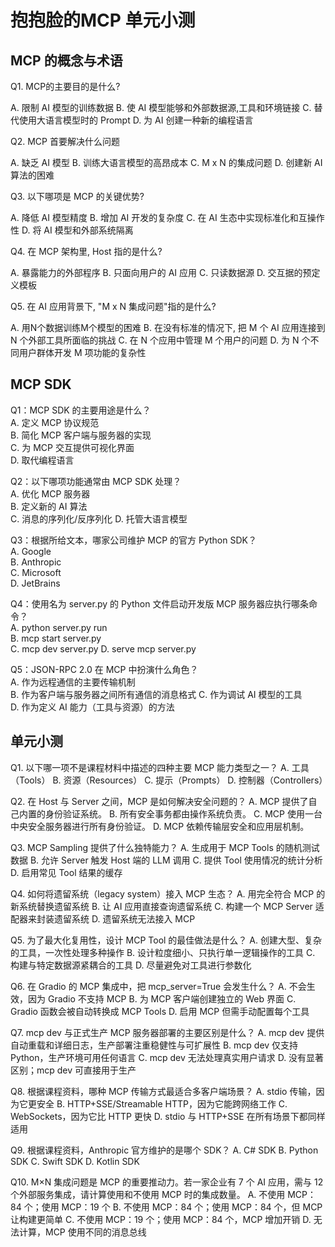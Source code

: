 # 抱抱脸的MCP 单元小测

## MCP 的概念与术语

Q1. MCP的主要目的是什么?

A. 限制 AI 模型的训练数据
B. 使 AI 模型能够和外部数据源,工具和环境链接
C. 替代使用大语言模型时的 Prompt
D. 为 AI 创建一种新的编程语言

Q2. MCP 首要解决什么问题

A. 缺乏 AI 模型
B. 训练大语言模型的高昂成本
C. M x N 的集成问题
D. 创建新 AI 算法的困难

Q3. 以下哪项是 MCP 的关键优势?

A. 降低 AI 模型精度
B. 增加 AI 开发的复杂度
C. 在 AI 生态中实现标准化和互操作性
D. 将 AI 模型和外部系统隔离

Q4. 在 MCP 架构里, Host 指的是什么?

A. 暴露能力的外部程序
B. 只面向用户的 AI 应用
C. 只读数据源
D. 交互据的预定义模板

Q5. 在 AI 应用背景下, "M x N 集成问题"指的是什么?

A. 用N个数据训练M个模型的困难
B. 在没有标准的情况下, 把 M 个 AI 应用连接到 N 个外部工具所面临的挑战
C. 在 N 个应用中管理 M 个用户的问题
D. 为 N 个不同用户群体开发 M 项功能的复杂性

## MCP SDK

Q1：MCP SDK 的主要用途是什么？  
A. 定义 MCP 协议规范  
B. 简化 MCP 客户端与服务器的实现  
C. 为 MCP 交互提供可视化界面  
D. 取代编程语言  

Q2：以下哪项功能通常由 MCP SDK 处理？  
A. 优化 MCP 服务器  
B. 定义新的 AI 算法  
C. 消息的序列化/反序列化 
D. 托管大语言模型  

Q3：根据所给文本，哪家公司维护 MCP 的官方 Python SDK？  
A. Google  
B. Anthropic   
C. Microsoft  
D. JetBrains  

Q4：使用名为 server.py 的 Python 文件启动开发版 MCP 服务器应执行哪条命令？  
A. python server.py run  
B. mcp start server.py  
C. mcp dev server.py 
D. serve mcp server.py  

Q5：JSON-RPC 2.0 在 MCP 中扮演什么角色？  
A. 作为远程通信的主要传输机制  
B. 作为客户端与服务器之间所有通信的消息格式 
C. 作为调试 AI 模型的工具  
D. 作为定义 AI 能力（工具与资源）的方法

## 单元小测

Q1. 以下哪一项不是课程材料中描述的四种主要 MCP 能力类型之一？
A. 工具（Tools）
B. 资源（Resources）
C. 提示（Prompts）
D. 控制器（Controllers）  

Q2. 在 Host 与 Server 之间，MCP 是如何解决安全问题的？
A. MCP 提供了自己内置的身份验证系统。
B. 所有安全事务都由操作系统负责。
C. MCP 使用一台中央安全服务器进行所有身份验证。
D. MCP 依赖传输层安全和应用层机制。

Q3. MCP Sampling 提供了什么独特能力？
A. 生成用于 MCP Tools 的随机测试数据
B. 允许 Server 触发 Host 端的 LLM 调用 
C. 提供 Tool 使用情况的统计分析
D. 启用常见 Tool 结果的缓存

Q4. 如何将遗留系统（legacy system）接入 MCP 生态？
A. 用完全符合 MCP 的新系统替换遗留系统
B. 让 AI 应用直接查询遗留系统
C. 构建一个 MCP Server 适配器来封装遗留系统
D. 遗留系统无法接入 MCP

Q5. 为了最大化复用性，设计 MCP Tool 的最佳做法是什么？
A. 创建大型、复杂的工具，一次性处理多种操作
B. 设计粒度细小、只执行单一逻辑操作的工具
C. 构建与特定数据源紧耦合的工具
D. 尽量避免对工具进行参数化

Q6. 在 Gradio 的 MCP 集成中，把 mcp_server=True 会发生什么？
A. 不会生效，因为 Gradio 不支持 MCP
B. 为 MCP 客户端创建独立的 Web 界面
C. Gradio 函数会被自动转换成 MCP Tools
D. 启用 MCP 但需手动配置每个工具

Q7. mcp dev 与正式生产 MCP 服务器部署的主要区别是什么？
A. mcp dev 提供自动重载和详细日志，生产部署注重稳健性与可扩展性
B. mcp dev 仅支持 Python，生产环境可用任何语言
C. mcp dev 无法处理真实用户请求
D. 没有显著区别；mcp dev 可直接用于生产

Q8. 根据课程资料，哪种 MCP 传输方式最适合多客户端场景？
A. stdio 传输，因为它更安全
B. HTTP+SSE/Streamable HTTP，因为它能跨网络工作
C. WebSockets，因为它比 HTTP 更快
D. stdio 与 HTTP+SSE 在所有场景下都同样适用

Q9. 根据课程资料，Anthropic 官方维护的是哪个 SDK？
A. C# SDK
B. Python SDK
C. Swift SDK
D. Kotlin SDK

Q10. M×N 集成问题是 MCP 的重要推动力。若一家企业有 7 个 AI 应用，需与 12 个外部服务集成，请计算使用和不使用 MCP 时的集成数量。
A. 不使用 MCP：84 个；使用 MCP：19 个 
B. 不使用 MCP：84 个；使用 MCP：84 个，但 MCP 让构建更简单
C. 不使用 MCP：19 个；使用 MCP：84 个，MCP 增加开销
D. 无法计算，MCP 使用不同的消息总线